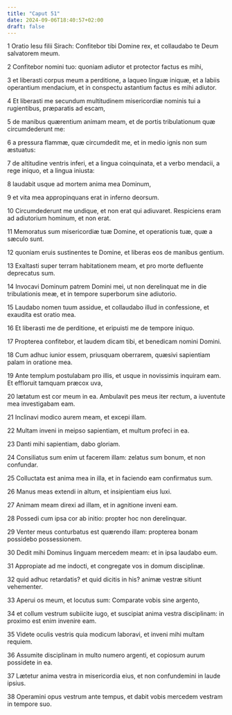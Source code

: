 ```yaml
---
title: "Caput 51"
date: 2024-09-06T18:40:57+02:00
draft: false
---
```




1 Oratio Iesu filii Sirach: Confitebor tibi Domine rex, et collaudabo te Deum salvatorem meum.

2 Confitebor nomini tuo: quoniam adiutor et protector factus es mihi,

3 et liberasti corpus meum a perditione, a laqueo linguæ iniquæ, et a labiis operantium mendacium, et in conspectu astantium factus es mihi adiutor.

4 Et liberasti me secundum multitudinem misericordiæ nominis tui a rugientibus, præparatis ad escam,

5 de manibus quærentium animam meam, et de portis tribulationum quæ circumdederunt me:

6 a pressura flammæ, quæ circumdedit me, et in medio ignis non sum æstuatus:

7 de altitudine ventris inferi, et a lingua coinquinata, et a verbo mendacii, a rege iniquo, et a lingua iniusta:

8 laudabit usque ad mortem anima mea Dominum,

9 et vita mea appropinquans erat in inferno deorsum.

10 Circumdederunt me undique, et non erat qui adiuvaret. Respiciens eram ad adiutorium hominum, et non erat.

11 Memoratus sum misericordiæ tuæ Domine, et operationis tuæ, quæ a sæculo sunt.

12 quoniam eruis sustinentes te Domine, et liberas eos de manibus gentium.

13 Exaltasti super terram habitationem meam, et pro morte defluente deprecatus sum.

14 Invocavi Dominum patrem Domini mei, ut non derelinquat me in die tribulationis meæ, et in tempore superborum sine adiutorio.

15 Laudabo nomen tuum assidue, et collaudabo illud in confessione, et exaudita est oratio mea.

16 Et liberasti me de perditione, et eripuisti me de tempore iniquo.

17 Propterea confitebor, et laudem dicam tibi, et benedicam nomini Domini.

18 Cum adhuc iunior essem, priusquam oberrarem, quæsivi sapientiam palam in oratione mea.

19 Ante templum postulabam pro illis, et usque in novissimis inquiram eam. Et effloruit tamquam præcox uva,

20 lætatum est cor meum in ea. Ambulavit pes meus iter rectum, a iuventute mea investigabam eam.

21 Inclinavi modico aurem meam, et excepi illam.

22 Multam inveni in meipso sapientiam, et multum profeci in ea.

23 Danti mihi sapientiam, dabo gloriam.

24 Consiliatus sum enim ut facerem illam: zelatus sum bonum, et non confundar.

25 Colluctata est anima mea in illa, et in faciendo eam confirmatus sum.

26 Manus meas extendi in altum, et insipientiam eius luxi.

27 Animam meam direxi ad illam, et in agnitione inveni eam.

28 Possedi cum ipsa cor ab initio: propter hoc non derelinquar.

29 Venter meus conturbatus est quærendo illam: propterea bonam possidebo possessionem.

30 Dedit mihi Dominus linguam mercedem meam: et in ipsa laudabo eum.

31 Appropiate ad me indocti, et congregate vos in domum disciplinæ.

32 quid adhuc retardatis? et quid dicitis in his? animæ vestræ sitiunt vehementer.

33 Aperui os meum, et locutus sum: Comparate vobis sine argento,

34 et collum vestrum subiicite iugo, et suscipiat anima vestra disciplinam: in proximo est enim invenire eam.

35 Videte oculis vestris quia modicum laboravi, et inveni mihi multam requiem.

36 Assumite disciplinam in multo numero argenti, et copiosum aurum possidete in ea.

37 Lætetur anima vestra in misericordia eius, et non confundemini in laude ipsius.

38 Operamini opus vestrum ante tempus, et dabit vobis mercedem vestram in tempore suo.

